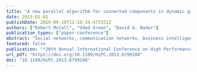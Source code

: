 ```yaml
---
title: "A new parallel algorithm for connected components in dynamic graphs"
date: 2013-01-01
publishDate: 2019-09-10T12:18:34.473351Z
authors: ["Robert McColl", "Oded Green", "David A. Bader"]
publication_types: ["paper-conference"]
abstract: "Social networks, communication networks, business intelligence databases, and large scientific data sources now contain hundreds of millions elements with billions of relationships. The relationships in these massive datasets are changing at ever-faster rates. Through representing these datasets as dynamic and semantic graphs of vertices and edges, it is possible to characterize the structure of the relationships and to quickly respond to queries about how the elements in the set are connected. Statically computing analytics on snapshots of these dynamic graphs is frequently not fast enough to provide current and accurate information as the graph changes. This has led to the development of dynamic graph algorithms that can maintain analytic information without resorting to full static recomputation. In this work we present a novel parallel algorithm for tracking the connected components of a dynamic graph. Our approach has a low memory requirement of O(V) and is appropriate for all graph densities. On a graph with 512 million edges, we show that our new dynamic algorithm is up to 128X faster than well-known static algorithms and that our algorithm achieves a 14X parallel speedup on a x86 64-core shared-memory system. To the best of the authors' knowledge, this is the first parallel implementation of dynamic connected components that does not eventually require static recomputation."
featured: false
publication: "*20th Annual International Conference on High Performance Computing, HiPC 2013, Bengaluru (Bangalore), Karnataka, India, December 18-21, 2013*"
url_pdf: "https://doi.org/10.1109/HiPC.2013.6799108"
doi: "10.1109/HiPC.2013.6799108"
---
```


